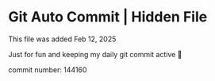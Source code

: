 # Git Auto Commit | Hidden File

This file was added Feb 12, 2025

Just for fun and keeping my daily git commit active 🤪

commit number: 144160
